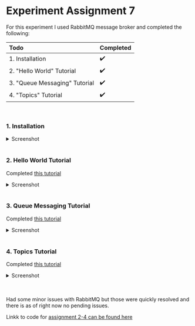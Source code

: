 # Experiment Assignment 7

For this experiment I used RabbitMQ message broker and completed the following:

| Todo| Completed 
| :---------------|:-------
| 1. Installation| ✔️ 
| 2. "Hello World" Tutorial| ✔️
| 3. "Queue Messaging" Tutorial| ✔️ 
| 4. "Topics" Tutorial| ✔️
<br/>

### 1. Installation
<details><summary> Screenshot </summary>
<br/>
<img width="1440" alt="Skjermbilde 2022-10-11 kl  12 37 52" src="https://user-images.githubusercontent.com/90247464/195123865-80361c7b-328e-4fb1-9169-0c3827cfec7f.png">
</details>
<br/>

### 2. Hello World Tutorial
Completed [this tutorial](https://www.rabbitmq.com/tutorials/tutorial-one-java.html)
<details><summary> Screenshot </summary>
<br/>
<img width="824" alt="Skjermbilde 2022-10-11 kl  16 38 45" src="https://user-images.githubusercontent.com/90247464/195126261-199785a5-e33b-4792-8872-0e3edf32c3c4.png">
<br/>
<img width="807" alt="Skjermbilde 2022-10-11 kl  16 39 10" src="https://user-images.githubusercontent.com/90247464/195126445-33a59c0c-b3bd-4fe6-af40-e3abdcd16223.png">

</details>
<br/>

### 3. Queue Messaging Tutorial 
Completed [this tutorial](https://www.rabbitmq.com/tutorials/tutorial-two-java.html)
<details><summary> Screenshot </summary>
<br/>
<img width="1062" alt="Skjermbilde 2022-10-11 kl  17 53 19" src="https://user-images.githubusercontent.com/90247464/195140559-893b0c4b-abbf-4f1e-94a3-41b92bafd228.png">
<br/>
<img width="1100" alt="Skjermbilde 2022-10-11 kl  17 53 43" src="https://user-images.githubusercontent.com/90247464/195140624-8655d3a6-a5b8-4697-9411-91aed079b487.png">
<br/>


</details>
<br/>


### 4. Topics Tutorial 
Completed [this tutorial](https://www.rabbitmq.com/tutorials/tutorial-three-java.html)
<details><summary> Screenshot </summary>
<br/>
<img width="1145" alt="Skjermbilde 2022-10-11 kl  18 03 25" src="https://user-images.githubusercontent.com/90247464/195142804-e6886b45-9aff-4e2c-beab-0e0377887e09.png">
<br/>
<img width="1143" alt="Skjermbilde 2022-10-11 kl  18 03 44" src="https://user-images.githubusercontent.com/90247464/195142893-cd57b1b6-64c3-4b64-be62-9a6f31523100.png">


<br/>

</details>
<br/>
<br/>

Had some minor issues with RabbitMQ but those were quickly resolved and there is as of right now no pending issues. 

Linkk to code for [assignment 2-4 can be found here](https://github.com/P1T1B0Y98/ExpAssignment7)

